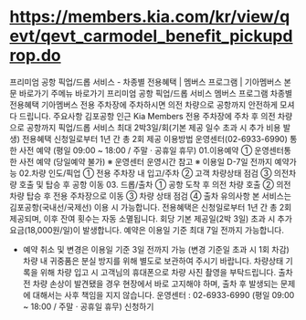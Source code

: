 # https://members.kia.com/kr/view/qevt/qevt_carmodel_benefit_pickupdrop.do

프리미엄 공항 픽업/드롭 서비스 - 차종별 전용혜택 | 멤버스 프로그램 | 기아멤버스
본문 바로가기
주메뉴 바로가기
프리미엄 공항 픽업/드롭 서비스
멤버스 프로그램
차종별 전용혜택
기아멤버스 전용 주차장에 주차하시면
의전 차량으로 공항까지 안전하게 모셔다 드립니다.
주요사항
김포공항 인근 Kia Members 전용 주차장에 주차 후 의전 차량으로 공항까지 픽업/드롭 서비스
                        최대 2박3일/회(기본 제공 일수 초과 시 추가 비용 발생)
전용혜택 신청일로부터 1년 간 총 2회 제공
이용방법
운영센터(02-6933-6990) 통한 사전 예약 (평일 09:00 ~ 18:00 / 주말 · 공휴일 휴무)
01.이용예약
① 운영센터통한 사전 예약
(당일예약 불가)
※ 운영센터 운영시간 참고
※ 이용일 D-7일 전까지 예약가능
02.차량 인도/픽업
① 전용 주차장 내 입고/주차
② 고객 차량상태 점검
③ 의전차량 호출 및 탑승 후
공항 이동
03. 드롭/출차
① 공항 도착 후 의전 차량 호출
② 의전 차량  탑승 후
전용 주차장으로 이동
③ 차량 상태 점검
④ 출차
유의사항
본 서비스는 김포공항(국내선/국제선) 이용 시 가능합니다.
전용혜택은 신청일로부터 1년 간 총 2회 제공되며, 이후 잔여 횟수는 자동 소멸됩니다.
회당 기본 제공일(2박 3일) 초과 시 추가요금(18,000원/일)이 발생합니다.
예약은 이용일 기준 최대 7일 전까지 가능합니다.
* 예약 취소 및 변경은 이용일 기준 3일 전까지 가능 (변경 기준일 초과 시 1회 차감)
차량 내 귀중품은 분실 방지를 위해 별도로 보관하여 주시기 바랍니다.
차량상태 기록을 위해 차량 입고 시 고객님의 휴대폰으로 차량 사진 촬영을 부탁드립니다.
출차 전 차량 손상이 발견됐을 경우 현장에서 바로 고지해야 하며, 출차 후 발생되는 문제에 대해서는 사후 책임을 지지 않습니다.
운영센터 : 02-6933-6990 (평일 09:00 ~ 18:00 / 주말 · 공휴일 휴무)
신청하기